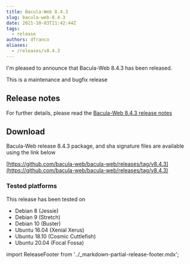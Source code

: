 ```yaml
---
title: Bacula-Web 8.4.3
slug: bacula-web-8.4.3
date: 2021-10-03T21:42:44Z
tags:
  - release
authors: dfranco
aliases:
  - /releases/v8.4.3
---
```


I'm pleased to announce that Bacula-Web 8.4.3 has been released.

<!-- truncate -->

This is a maintenance and bugfix release

## Release notes

For further details, please read the [Bacula-Web 8.4.3 release notes](https://github.com/bacula-web/bacula-web/releases/tag/v8.4.3)

## Download

Bacula-Web release 8.4.3 package, and sha signature files are available using the link below

[https://github.com/bacula-web/bacula-web/releases/tag/v8.4.3](https://github.com/bacula-web/bacula-web/releases/tag/v8.4.3)

### Tested platforms

This release has been tested on

- Debian 8 (Jessie)
- Debian 9 (Stretch)
- Debian 10 (Buster)
- Ubuntu 16.04 (Xenial Xerus)
- Ubuntu 18.10 (Cosmic Cuttlefish)
- Ubuntu 20.04 (Focal Fossa)

import ReleaseFooter from '../_markdown-partial-release-footer.mdx';

<ReleaseFooter />
